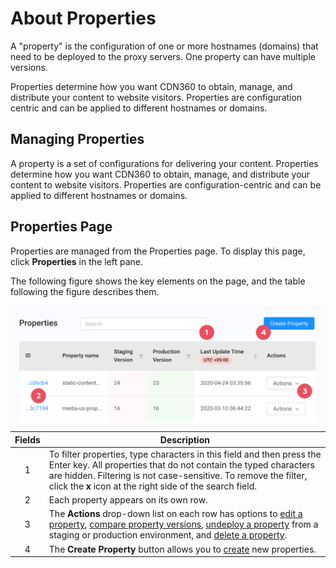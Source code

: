 # About Properties

A "property" is the configuration of one or more hostnames (domains) that need to be deployed to the proxy servers. One property can have multiple versions.

Properties determine how you want CDN360 to obtain, manage, and distribute your content to website visitors. Properties are configuration centric and can be applied to different hostnames or domains.

## Managing Properties

A property is a set of configurations for delivering your content. Properties determine how you want CDN360 to obtain, manage, and distribute your content to website visitors. Properties are configuration-centric and can be applied to different hostnames or domains.

## Properties Page

Properties are managed from the Properties page. To display this page, click **Properties** in the left pane.

The following figure shows the key elements on the page, and the table following the figure describes them.

![null](</docs/resources/images/Properties Page.png>)

| **Fields**   | **Description**                                                                           |
| :----------: | ----------------------------------------------------------------------------------------- |
| 1            | To filter properties, type characters in this field and then press the Enter key. All properties that do not contain the typed characters are hidden. Filtering is not case-sensitive. To remove the filter, click the **x** icon at the right side of the search field.                                    |
| 2 | Each property appears on its own row.                                                                |
| 3 | The **Actions** drop-down list on each row has options to [edit a property](</docs/portal/properties/editing-properties.md>), [compare property versions](</docs/portal/properties/comparing-properties.md>), [undeploy a property](</docs/portal/properties/undeploying-property.md>) from a staging or production environment, and [delete a property](</docs/portal/properties/deleting-property.md>).                      |
| 4 | The **Create Property** button allows you to [create](</docs/portal/properties/creating-property.md>) new properties.                                                                                            |